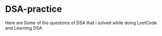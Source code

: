 # DSA-practice

Here are Some of the questions of DSA that i solved while doing LeetCode and Learning DSA
